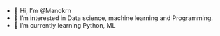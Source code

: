 - 👋 Hi, I’m @Manokrn
- 👀 I’m interested in Data science, machine learning and Programming.
- 🌱 I’m currently learning Python, ML

<!---
Manokrn/Manokrn is a ✨ special ✨ repository because its `README.md` (this file) appears on your GitHub profile.
You can click the Preview link to take a look at your changes.
--->
